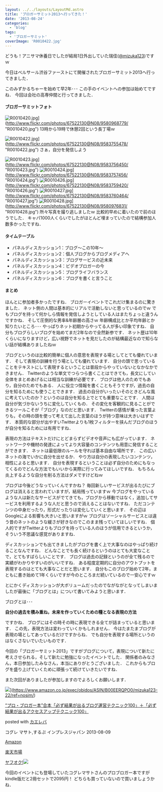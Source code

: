 ```yaml
---
layout: ../../layouts/LayoutMd.astro
title: 'ブロガーサミット2013へ行ってきた！'
date: '2013-08-24'
categories:
  - 'blog'
tags:
  - 'ブロガーサミット'
coverImage: 'R0010422.jpg'
---
```


どうも！アニサマ休養日でしたが結局1日外出していた瑞佳([@mizuka123](https://twitter.com/mizuka123))ですｗ

今日はベルサール渋谷ファーストにて開催されたブロガーサミット2013へ行ってきました．

このみずかるちゃーを始めて早2年･･･ この手のイベントへの参加は始めてですね． 今回は会社の高専仲間と行ってきました．

#### ブロガーサミットフォト

![R0010420.jpg](/archive/images/9580968779_5d449b0762_b.jpg)](http://www.flickr.com/photos/67522130@N08/9580968779/ "R0010420.jpg") 13時から19時で休憩2回という長丁場ｗ

![R0010422.jpg](/archive/images/9583755478_5190a82375_b.jpg)](http://www.flickr.com/photos/67522130@N08/9583755478/ "R0010422.jpg") さぁ，自分を発信しよう

![R0010423.jpg](/archive/images/9583756450_9e92d929b6_b.jpg)](http://www.flickr.com/photos/67522130@N08/9583756450/ "R0010423.jpg") ![R0010424.jpg](/archive/images/9583757456_cc9d758468_b.jpg)](http://www.flickr.com/photos/67522130@N08/9583757456/ "R0010424.jpg") ![R0010426.jpg](/archive/images/9583759420_3df478e99a_b.jpg)](http://www.flickr.com/photos/67522130@N08/9583759420/ "R0010426.jpg") ![R0010427.jpg](/archive/images/9583760464_e8b5e725d6_b.jpg)](http://www.flickr.com/photos/67522130@N08/9583760464/ "R0010427.jpg") ![R0010428.jpg](/archive/images/9580976831_3e247639cd_b.jpg)](http://www.flickr.com/photos/67522130@N08/9580976831/ "R0010428.jpg") 所々写真を撮り逃しましたｗ 比較的早めに着いたので前のほうでした． キャパ1000人くらいでしたがほとんど埋まっていたので結構参加人数多かったですね．

#### タイムテーブル

- パネルディスカッション1：ブログ～この10年～
- パネルディスカッション2：個人ブログからブログメディアへ
- パネルディスカッション3：ブログサービスの近未来
- パネルディスカッション4：ビデオブロガーの今
- パネルディスカッション5：ブログライフバランス
- パネルディスカッション6：ブログを書くと言うこと

#### まとめ

ほんとに参加者多かったですね． ブロガーイベントでこれだけ集まるのに驚きました． ネット側の人間は基本的にリアルで活動しないと思っているのでｗ でもブログを持って何かしら情報を発信しようとしている人はまたちょっと違うんですかね． そして圧倒的な男率&年齢層の高さｗ 年齢構成比とか平均年齢とか知りたいところ･･･ やっぱりネット初期からやってる人が多い印象ですね． 自分もブログらしいブログを始めてまだ2年なので全然新参です． ネット歴は10年くらいになりますけど，広い視野でネットを見だしたのが結構最近なので知らない話が結構ありましたねｗ

ブログというのは比較的簡単に個人の意思を表現する場としてとても優れています． そして表現の訓練を行う場としても優れています． 自分の頭で思っていることをテキストにして表現するということは普段からやっていないとなかなかできません． Twitterのような単文でつらつら書くことはできても，長文にしてい全体をまとめあげるには相当な訓練が必要です． ブログは他人のためでもあり，自分のためでもある． 人に役立つ情報を書くこともそうですが，過去の自分を知るためにも使うことできます． 過去の自分がいったいそのときどんな風に考えていたのか？というのは自分を知る上でとても重要なことです． 人間は自分が気づかないうちに変化していくもの． その変化を客観的に見ることができるツールこそが「ブログ」なのだと思います． Twitterの感情が乗った言葉よりも，その時の頭を使って考えて出した言葉のほうが持つ意味は大きいはずです． 本質的な部分が出やすいTwitterよりも1枚フィルターを挟んだブログのほうが自分を知るためには有用ですね．

表現の方法はテキストだけにとどまらずビデオや音声にも広がっています． ネットワークや機材の発達によってより大容量のコンテンツも用意に発信することができます． ネットは最低限のルールを守れば基本自由な場所です． この広いネットの海でいかに自分を出せるか． やり方は自分の表現したいコンテンツ，相性によると思います． 自分を表現するということは必ず自分のためにもなってくるのでどんな方法でもいいから実際に行ってみてほしいですね． もちろん炎上するような自分を削る方法はダメですけどねｗ

ブログは今後どうなっていくんですかね？ 毎回新しいサービスが出るたびにブログは消えると言われていますが，結局残っていますｗ 今ブログをやっているような人は新たなサービスがでてきても，ブログから移動ではなく，追加してサービスを利用するような人だと思うので消えることはないですね． ただコンテンツの中身だったり，形式だったりは変化していくと思います． その辺はGoogleによる影響も大きいと思いますがｗ ブログはソーシャルサービスとは違う昔のネットのような緩さが好きなのでこのまま残っていてほしいですね． 個人的ですがTwitterよりもブログを持っている人のほうが信用できるというか，そういう不思議な感覚がありますね．

ディスカッションでも出てきましたがブログを書く上で大事なのはやっぱり続けることなんですね． どんなことでも長く続けるというのはとても大変なことで，とてもすばらしいことです． ブログは過去の記録というのが全て残るので実績がわかりやすいのがいいですね． ある程度定期的に自分のアウトプットを表現するのはとても大事なことだと思います． 自分もこのブログ始めて2年，まともに書き始めて1年くらいですが今のところまだ続いているので一安心ですｗ

とにかくディスカッションが大ボリュームだったのでながながとなってしまいましたが最後に「ブログとは」について書いてみようと思います．

ブログとは･･･

**自分の過去を積み重ね，未来を作っていくための糧となる表現の方法**

ですかね． ブログにはその時その時に表現できる全てが詰まっていると思います． この先，表現方法は変わっていくかもしれません． 今はたまたまブログが表現の場としてあっているだけですからね． でも自分を表現する場所というのはなくさないでいたいものです．

今回の「ブロガーサミット2013」ですがブログについて，表現について新たに考えさせられる，そして新たに勉強になったイベントでした． 関係者のみなさん，本日参加したみなさん，本当にありがとうございました． これからもブログを盛り上げていくために頑張って続けていきたいですね．

また次回がありましたが参加しますのでよろしくお願いします．

![](/archive/images/51XBgWo0laL._SL160_.jpg)](https://www.amazon.co.jp/exec/obidos/ASIN/B00EERQPO0/mizuka123-22/ref=nosim/)

[“プロ・ブロガー本”合本「必ず結果が出るブログ運営テクニック100」＋「必ず結果が出るアクセスアップテクニック100」](https://www.amazon.co.jp/exec/obidos/ASIN/B00EERQPO0/mizuka123-22/ref=nosim/)

posted with [カエレバ](http://kaereba.com)

コグレ マサト,するぷ インプレスジャパン 2013-08-09

[Amazon](http://www.amazon.co.jp/gp/search?keywords=%8D%87%96%7B%20%83A%83N%83Z%83X%83A%83b%83v%83e%83N%83j%83b%83N100&__mk_ja_JP=%83J%83%5E%83J%83i&tag=mizuka123-22 'アマゾン')

[楽天市場](http://hb.afl.rakuten.co.jp/hgc/032b53ee.4b34c5ee.0f4a541e.f440145e/?pc=http%3A%2F%2Fsearch.rakuten.co.jp%2Fsearch%2Fmall%2F%25E5%2590%2588%25E6%259C%25AC%2520%25E3%2582%25A2%25E3%2582%25AF%25E3%2582%25BB%25E3%2582%25B9%25E3%2582%25A2%25E3%2583%2583%25E3%2583%2597%25E3%2583%2586%25E3%2582%25AF%25E3%2583%258B%25E3%2583%2583%25E3%2582%25AF100%2F-%2Ff.1-p.1-s.1-sf.0-st.A-v.2%3Fx%3D0%26scid%3Daf_ich_link_urltxt%26m%3Dhttp%3A%2F%2Fm.rakuten.co.jp%2F '楽天市場')

[ヤフオク!![](//ad.jp.ap.valuecommerce.com/servlet/gifbanner?sid=3066752&pid=881990645)](//ck.jp.ap.valuecommerce.com/servlet/referral?sid=3066752&pid=881990645&vc_url=http%3A%2F%2Fauctions.search.yahoo.co.jp%2Fsearch%3Fvo%3D%26ve%3D%26auccat%3D0%26aucminprice%3D%26aucmaxprice%3D%26aucmin_bidorbuy_price%3D%26aucmax_bidorbuy_price%3D%26loc_cd%3D0%26abatch%3D0%26istatus%3D0%26filtered%3D1%26ei%3DUTF-8%26tab_ex%3Dcommerce%26va%3D%25E5%2590%2588%25E6%259C%25AC%2520%25E3%2582%25A2%25E3%2582%25AF%25E3%2582%25BB%25E3%2582%25B9%25E3%2582%25A2%25E3%2583%2583%25E3%2583%2597%25E3%2583%2586%25E3%2582%25AF%25E3%2583%258B%25E3%2583%2583%25E3%2582%25AF100 'ヤフオク!')

今回のイベントにも登場していたコグレマサトさんのプロブロガー本ですがkindle版だと2冊セットで2095円！ どちらも買っていないので買いましょうかね．
